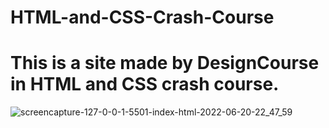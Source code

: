 ﻿# HTML-and-CSS-Crash-Course
 
 # This is a site made by DesignCourse in HTML and CSS crash course.
 
 ![screencapture-127-0-0-1-5501-index-html-2022-06-20-22_47_59](https://user-images.githubusercontent.com/93403510/174670262-e476ae77-5f8d-45a1-b0c4-4fe69abe1bef.png)


